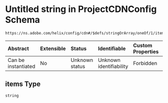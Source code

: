 # Untitled string in ProjectCDNConfig Schema

```txt
https://ns.adobe.com/helix/config/cdn#/$defs/stringOrArray/oneOf/1/items
```



| Abstract            | Extensible | Status         | Identifiable            | Custom Properties | Additional Properties | Access Restrictions | Defined In                                                                                |
| :------------------ | :--------- | :------------- | :---------------------- | :---------------- | :-------------------- | :------------------ | :---------------------------------------------------------------------------------------- |
| Can be instantiated | No         | Unknown status | Unknown identifiability | Forbidden         | Allowed               | none                | [project-config-cdn.schema.json\*](project-config-cdn.schema.json "open original schema") |

## items Type

`string`

